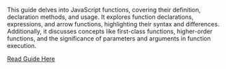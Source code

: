 This guide delves into JavaScript functions, covering their definition, declaration methods, and usage. It explores function declarations, expressions, and arrow functions, highlighting their syntax and differences. Additionally, it discusses concepts like first-class functions, higher-order functions, and the significance of parameters and arguments in function execution. 

[Read Guide Here](https://functions-for-functioning-in-js.hashnode.space/function-guide/v1.0?t=1739889322994)